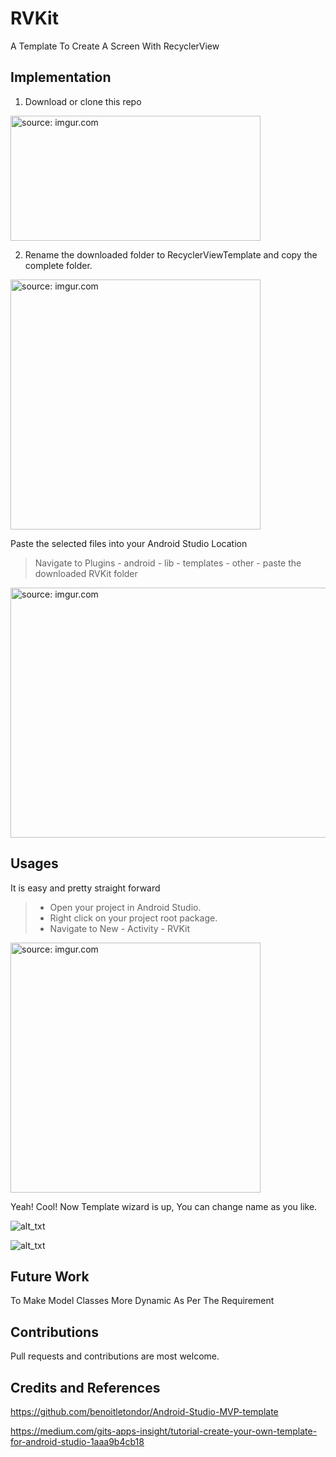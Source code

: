 # RVKit
A Template To Create A Screen With RecyclerView

Implementation
--------------

1. Download or clone this repo

<a href="https://i.ibb.co/FhTtx4Q/1-Download-Repo.png"><img src="https://i.ibb.co/FhTtx4Q/1-Download-Repo.png" title="source: imgur.com" height="200" width="400"/></a>

2. Rename the downloaded folder to RecyclerViewTemplate and copy the complete folder.

<a href="https://i.ibb.co/F5JLYRx/2-Rename-Copy.png"><img src="https://i.ibb.co/F5JLYRx/2-Rename-Copy.png" title="source: imgur.com" height="400" width="400"/></a>
  
Paste the selected files into your Android Studio Location

> Navigate to Plugins - android - lib - templates - other - paste the downloaded RVKit folder

<a href="https://i.ibb.co/Lk54Zfq/3-location.png"><img src="https://i.ibb.co/Lk54Zfq/3-location.png" title="source: imgur.com" height="400" width="600"/></a>

Usages
------

It is easy and pretty straight forward

> - Open your project in Android Studio.
> - Right click on your project root package.
> - Navigate to New - Activity - RVKit

<a href="https://i.ibb.co/Rz5cVxV/4-Android-Studio.png"><img src="https://i.ibb.co/Rz5cVxV/4-Android-Studio.png" title="source: imgur.com" height="400" width="400"/></a>

Yeah! Cool! Now Template wizard is up, You can change name as you like.

![alt_txt](https://i.ibb.co/ygGNd8n/5-step1.png)

![alt_txt](https://i.ibb.co/rMqLpDb/5-steo2.png)


Future Work
--------

To Make Model Classes More Dynamic As Per The Requirement

Contributions
-------------

Pull requests and contributions are most welcome.


Credits and References
-----------------------

https://github.com/benoitletondor/Android-Studio-MVP-template

https://medium.com/gits-apps-insight/tutorial-create-your-own-template-for-android-studio-1aaa9b4cb18


